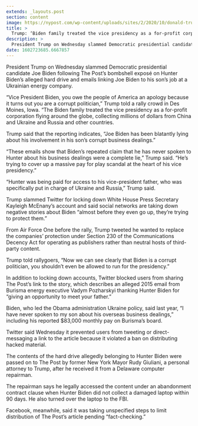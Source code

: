 ```yaml
--- 
extends: _layouts.post 
section: content 
image: https://nypost.com/wp-content/uploads/sites/2/2020/10/donald-trump-15.jpg?quality=90&strip=all&w=1200 
title: > 
  Trump: ‘Biden family treated the vice presidency as a for-profit corporation’ 
description: > 
  President Trump on Wednesday slammed Democratic presidential candidate Joe Biden following The Post’s bombshell exposé on Hunter Biden’s alleged hard drive and emails linking Joe Biden to his son’s job at a Ukrainian energy company.“Vice President Biden, you owe the people of America an apology because it turns out you are a corrupt politician,” Trump told a rally crowd in Des Moines, Iowa.“The Biden family treated the vice presidency as a for-profit corporation flying around the globe, collecting millions of dollars from China and Ukraine and Russia and other countries.The contents of the hard drive allegedly belonging to Hunter Biden were passed on to The Post by former New York Mayor Rudy Giuliani, a personal attorney to Trump, after he received it from a Delaware computer repairman.The repairman says he legally accessed the content under an abandonment contract clause when Hunter Biden did not collect a damaged laptop within 90 days. 
date: 1602723685.6667857 
--- 
```

President Trump on Wednesday slammed Democratic presidential candidate Joe Biden following The Post’s bombshell exposé on Hunter Biden’s alleged hard drive and emails linking Joe Biden to his son’s job at a Ukrainian energy company.

“Vice President Biden, you owe the people of America an apology because it turns out you are a corrupt politician,” Trump told a rally crowd in Des Moines, Iowa. “The Biden family treated the vice presidency as a for-profit corporation flying around the globe, collecting millions of dollars from China and Ukraine and Russia and other countries.

Trump said that the reporting indicates, “Joe Biden has been blatantly lying about his involvement in his son’s corrupt business dealings.”

“These emails show that Biden’s repeated claim that he has never spoken to Hunter about his business dealings were a complete lie,” Trump said. “He’s trying to cover up a massive pay for play scandal at the heart of his vice presidency.”

“Hunter was being paid for access to his vice-president father, who was specifically put in charge of Ukraine and Russia,” Trump said.

Trump slammed Twitter for locking down White House Press Secretary Kayleigh McEnany’s account and said social networks are taking down negative stories about Biden “almost before they even go up, they’re trying to protect them.”

From Air Force One before the rally, Trump tweeted he wanted to replace the companies’ protection under Section 230 of the Communications Decency Act for operating as publishers rather than neutral hosts of third-party content.

Trump told rallygoers, “Now we can see clearly that Biden is a corrupt politician, you shouldn’t even be allowed to run for the presidency.”

In addition to locking down accounts, Twitter blocked users from sharing The Post’s link to the story, which describes an alleged 2015 email from Burisma energy executive Vadym Pozharskyi thanking Hunter Biden for “giving an opportunity to meet your father.”

Biden, who led the Obama administration Ukraine policy, said last year, “I have never spoken to my son about his overseas business dealings,” including his reported $83,000 monthly pay on Burisma’s board.

Twitter said Wednesday it prevented users from tweeting or direct-messaging a link to the article because it violated a ban on distributing hacked material.

The contents of the hard drive allegedly belonging to Hunter Biden were passed on to The Post by former New York Mayor Rudy Giuliani, a personal attorney to Trump, after he received it from a Delaware computer repairman.

The repairman says he legally accessed the content under an abandonment contract clause when Hunter Biden did not collect a damaged laptop within 90 days. He also turned over the laptop to the FBI.

Facebook, meanwhile, said it was taking unspecified steps to limit distribution of The Post’s article pending “fact-checking.”
